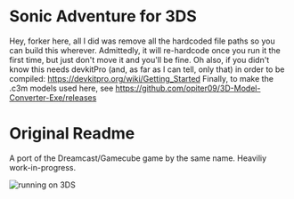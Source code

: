 # Sonic Adventure for 3DS
Hey, forker here, all I did was remove all the hardcoded file paths so you can build this wherever. Admittedly, it will re-hardcode once you run it the first time, but just don't move it and you'll be fine.
Oh also, if you didn't know this needs devkitPro (and, as far as I can tell, only that) in order to be compiled: https://devkitpro.org/wiki/Getting_Started
Finally, to make the .c3m models used here, see https://github.com/opiter09/3D-Model-Converter-Exe/releases

# Original Readme
A port of the Dreamcast/Gamecube game by the same name. Heaviliy work-in-progress.

![running on 3DS](/running.gif)
